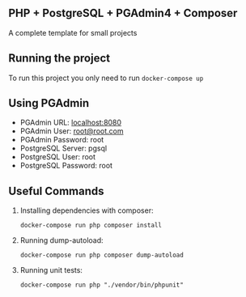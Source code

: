 ## PHP + PostgreSQL + PGAdmin4 + Composer
A complete template for small projects

## Running the project
To run this project you only need to run `docker-compose up`

## Using PGAdmin
* PGAdmin URL: [localhost:8080](http://localhost:8080)
* PGAdmin User: root@root.com
* PGAdmin Password: root
* PostgreSQL Server: pgsql
* PostgreSQL User: root
* PostgreSQL Password: root

## Useful Commands

1. Installing dependencies with composer:

    ``docker-compose run php composer install``

2. Running dump-autoload:

   ``docker-compose run php composer dump-autoload``

3. Running unit tests:

   ``docker-compose run php "./vendor/bin/phpunit"``
